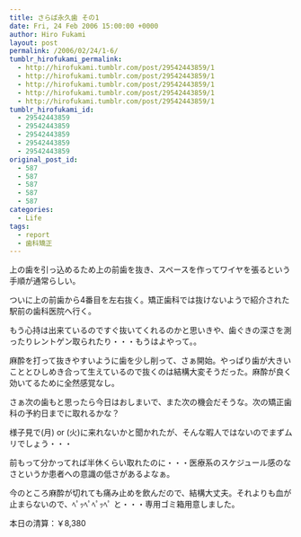 ```yaml
---
title: さらば永久歯 その1
date: Fri, 24 Feb 2006 15:00:00 +0000
author: Hiro Fukami
layout: post
permalink: /2006/02/24/1-6/
tumblr_hirofukami_permalink:
  - http://hirofukami.tumblr.com/post/29542443859/1
  - http://hirofukami.tumblr.com/post/29542443859/1
  - http://hirofukami.tumblr.com/post/29542443859/1
  - http://hirofukami.tumblr.com/post/29542443859/1
  - http://hirofukami.tumblr.com/post/29542443859/1
tumblr_hirofukami_id:
  - 29542443859
  - 29542443859
  - 29542443859
  - 29542443859
  - 29542443859
original_post_id:
  - 587
  - 587
  - 587
  - 587
  - 587
categories:
  - Life
tags:
  - report
  - 歯科矯正
---
```

<div class="section">
  <p>
    上の歯を引っ込めるため上の前歯を抜き、スペースを作ってワイヤを張るという手順が通常らしい。
  </p>
  
  <p>
    ついに上の前歯から4番目を左右抜く。矯正歯科では抜けないようで紹介された駅前の歯科医院へ行く。
  </p>
  
  <p>
    もう心持は出来ているのですぐ抜いてくれるのかと思いきや、歯ぐきの深さを測ったりレントゲン取られたり・・・もうはよやって。。
  </p>
  
  <p>
    麻酔を打って抜きやすいように歯を少し削って、さぁ開始。やっぱり歯が大きいこととひしめき合って生えているので抜くのは結構大変そうだった。麻酔が良く効いてるために全然感覚なし。
  </p>
  
  <p>
    さぁ次の歯もと思ったら今日はおしまいで、また次の機会だそうな。次の矯正歯科の予約日までに取れるかな？
  </p>
  
  <p>
    様子見で(月) or (火)に来れないかと聞かれたが、そんな暇人ではないのでまずムリでしょう・・・
  </p>
  
  <p>
    前もって分かってれば半休くらい取れたのに・・・医療系のスケジュール感のなさというか患者への意識の低さがあるよなぁ。
  </p>
  
  <p>
    今のところ麻酔が切れても痛み止めを飲んだので、結構大丈夫。それよりも血が止まらないので、ﾍﾟｯﾍﾟﾍﾟｯﾍﾟ と・・・専用ゴミ箱用意しました。
  </p>
  
  <p>
    本日の清算：￥8,380
  </p>
</div>